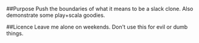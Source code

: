 ##Purpose 
Push the boundaries of what it means to be a slack clone. Also demonstrate some play+scala goodies.

##Licence
Leave me alone on weekends. Don't use this for evil or dumb things.